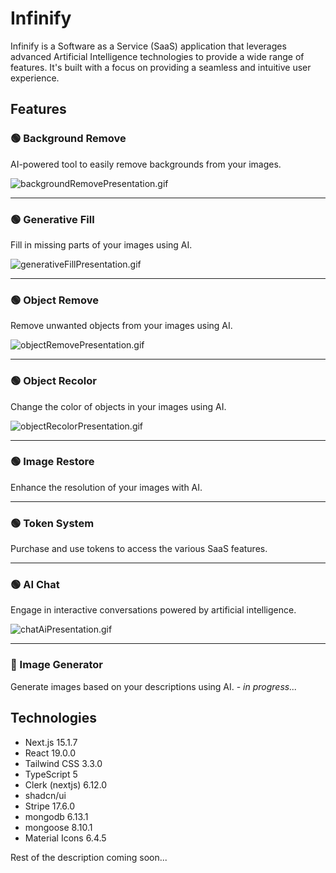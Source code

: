 # Infinify

Infinify is a Software as a Service (SaaS) application that leverages advanced Artificial Intelligence technologies to provide a wide range of features. It's built with a focus on providing a seamless and intuitive user experience.

## Features

### 🟢 Background Remove
AI-powered tool to easily remove backgrounds from your images.

![backgroundRemovePresentation.gif](public/assets/gifs/backgroundRemovePresentation.gif)
****

### 🟢 Generative Fill
Fill in missing parts of your images using AI.

![generativeFillPresentation.gif](public/assets/gifs/generativeFillPresentation.gif)
****

### 🟢 Object Remove
Remove unwanted objects from your images using AI.

![objectRemovePresentation.gif](public/assets/gifs/objectRemovePresentation.gif)
****

### 🟢 Object Recolor
Change the color of objects in your images using AI.

![objectRecolorPresentation.gif](public/assets/gifs/objectRecolorPresentation.gif)
****

### 🟢 Image Restore
Enhance the resolution of your images with AI.
****

### 🟢 Token System
Purchase and use tokens to access the various SaaS features.
****

### 🟢 AI Chat
Engage in interactive conversations powered by artificial intelligence.

![chatAiPresentation.gif](public/assets/gifs/chatAiPresentation.gif)
****

### 🔴 Image Generator
Generate images based on your descriptions using AI. - _in progress..._

## Technologies

- Next.js 15.1.7
- React 19.0.0
- Tailwind CSS 3.3.0
- TypeScript 5
- Clerk (nextjs) 6.12.0
- shadcn/ui
- Stripe 17.6.0
- mongodb 6.13.1
- mongoose 8.10.1
- Material Icons 6.4.5


Rest of the description coming soon...